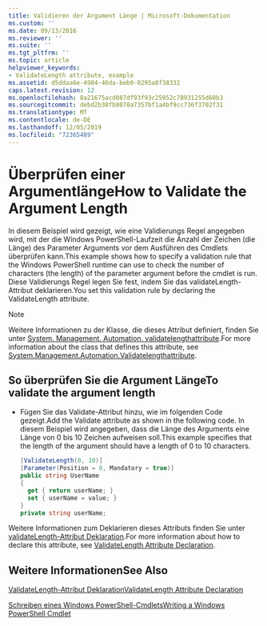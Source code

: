 ```yaml
---
title: Validieren der Argument Länge | Microsoft-Dokumentation
ms.custom: ''
ms.date: 09/13/2016
ms.reviewer: ''
ms.suite: ''
ms.tgt_pltfrm: ''
ms.topic: article
helpviewer_keywords:
- ValidateLength attribute, example
ms.assetid: d5ddaa6e-4904-46da-beb0-0295a8f38332
caps.latest.revision: 12
ms.openlocfilehash: 8a21675acd087df93f93c25952c78931255d60b3
ms.sourcegitcommit: debd2b38fb8070a7357bf1a4bf9cc736f3702f31
ms.translationtype: MT
ms.contentlocale: de-DE
ms.lasthandoff: 12/05/2019
ms.locfileid: "72365489"
---
```

# <a name="how-to-validate-the-argument-length"></a><span data-ttu-id="dc0be-102">Überprüfen einer Argumentlänge</span><span class="sxs-lookup"><span data-stu-id="dc0be-102">How to Validate the Argument Length</span></span>

<span data-ttu-id="dc0be-103">In diesem Beispiel wird gezeigt, wie eine Validierungs Regel angegeben wird, mit der die Windows PowerShell-Laufzeit die Anzahl der Zeichen (die Länge) des Parameter Arguments vor dem Ausführen des Cmdlets überprüfen kann.</span><span class="sxs-lookup"><span data-stu-id="dc0be-103">This example shows how to specify a validation rule that the Windows PowerShell runtime can use to check the number of characters (the length) of the parameter argument before the cmdlet is run.</span></span> <span data-ttu-id="dc0be-104">Diese Validierungs Regel legen Sie fest, indem Sie das validateLength-Attribut deklarieren.</span><span class="sxs-lookup"><span data-stu-id="dc0be-104">You set this validation rule by declaring the ValidateLength attribute.</span></span>

> [!NOTE]
> <span data-ttu-id="dc0be-105">Weitere Informationen zu der Klasse, die dieses Attribut definiert, finden Sie unter [System. Management. Automation. validatelengthattribute](/dotnet/api/System.Management.Automation.ValidateLengthAttribute).</span><span class="sxs-lookup"><span data-stu-id="dc0be-105">For more information about the class that defines this attribute, see [System.Management.Automation.Validatelengthattribute](/dotnet/api/System.Management.Automation.ValidateLengthAttribute).</span></span>

## <a name="to-validate-the-argument-length"></a><span data-ttu-id="dc0be-106">So überprüfen Sie die Argument Länge</span><span class="sxs-lookup"><span data-stu-id="dc0be-106">To validate the argument length</span></span>

- <span data-ttu-id="dc0be-107">Fügen Sie das Validate-Attribut hinzu, wie im folgenden Code gezeigt.</span><span class="sxs-lookup"><span data-stu-id="dc0be-107">Add the Validate attribute as shown in the following code.</span></span> <span data-ttu-id="dc0be-108">In diesem Beispiel wird angegeben, dass die Länge des Arguments eine Länge von 0 bis 10 Zeichen aufweisen soll.</span><span class="sxs-lookup"><span data-stu-id="dc0be-108">This example specifies that the length of the argument should have a length of 0 to 10 characters.</span></span>

    ```csharp
    [ValidateLength(0, 10)]
    [Parameter(Position = 0, Mandatory = true)]
    public string UserName
    {
      get { return userName; }
      set { userName = value; }
    }
    private string userName;
    ```

<span data-ttu-id="dc0be-109">Weitere Informationen zum Deklarieren dieses Attributs finden Sie unter [validateLength-Attribut Deklaration](./validatelength-attribute-declaration.md).</span><span class="sxs-lookup"><span data-stu-id="dc0be-109">For more information about how to declare this attribute, see [ValidateLength Attribute Declaration](./validatelength-attribute-declaration.md).</span></span>

## <a name="see-also"></a><span data-ttu-id="dc0be-110">Weitere Informationen</span><span class="sxs-lookup"><span data-stu-id="dc0be-110">See Also</span></span>

[<span data-ttu-id="dc0be-111">ValidateLength-Attribut Deklaration</span><span class="sxs-lookup"><span data-stu-id="dc0be-111">ValidateLength Attribute Declaration</span></span>](./validatelength-attribute-declaration.md)

[<span data-ttu-id="dc0be-112">Schreiben eines Windows PowerShell-Cmdlets</span><span class="sxs-lookup"><span data-stu-id="dc0be-112">Writing a Windows PowerShell Cmdlet</span></span>](./writing-a-windows-powershell-cmdlet.md)
